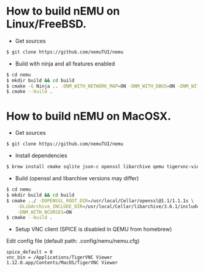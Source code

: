 # How to build nEMU on Linux/FreeBSD.

* Get sources
```sh
$ git clone https://github.com/nemuTUI/nemu
```

* Build with ninja and all features enabled
```sh
$ cd nemu
$ mkdir build && cd build
$ cmake -G Ninja .. -DNM_WITH_NETWORK_MAP=ON -DNM_WITH_DBUS=ON -DNM_WITH_REMOTE=ON -DNM_WITH_USB=ON
$ cmake --build .
```

# How to build nEMU on MacOSX.

* Get sources
```sh
$ git clone https://github.com/nemuTUI/nemu
```

* Install dependencies
```sh
$ brew install cmake sqlite json-c openssl libarchive qemu tigervnc-viewer
```

* Build (openssl and libarchive versions may differ)
```sh
$ cd nemu
$ mkdir build && cd build
$ cmake ../ -DOPENSSL_ROOT_DIR=/usr/local/Cellar/openssl@1.1/1.1.1s \
    -DLibArchive_INCLUDE_DIR=/usr/local/Cellar/libarchive/3.6.1/include \
    -DNM_WITH_NCURSES=ON
$ cmake --build .
```

* Setup VNC client (SPICE is disabled in QEMU from homebrew)

Edit config file (default path: .config/nemu/nemu.cfg)
```
spice_default = 0
vnc_bin = /Applications/TigerVNC Viewer 1.12.0.app/Contents/MacOS/TigerVNC Viewer
```
